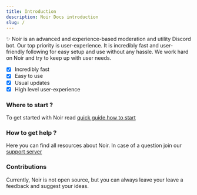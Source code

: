 ```yaml
---
title: Introduction
description: Noir Docs introduction
slug: /
---
```


✨ Noir is an advanced and experience-based moderation and utility Discord bot. Our top priority is user-experience. It is incredibly fast and user-friendly following for easy setup and use without any hassle. We work hard on Noir and try to keep up with user needs.

- [x]  Incredibly fast
- [x] Easy to use
- [x] Usual updates
- [x] High level user-experience

### Where to start ?

To get started with Noir read [quick guide how to start](quick-start)

### How to get help ?

Here you can find all resources about Noir. In case of a question join our [support server](https://discord.gg/n4ywtU3F3p)

### Contributions

Currently, Noir is not open source, but you can always leave your leave a feedback and suggest your ideas.
